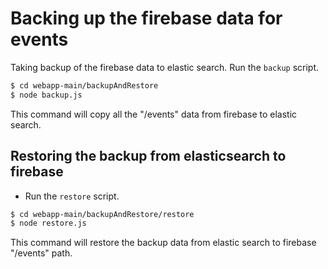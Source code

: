 # Backing up the firebase data for events

Taking backup of the firebase data to elastic search. Run the `backup` script.

```sh
$ cd webapp-main/backupAndRestore
$ node backup.js
```

This command will copy all the "/events" data from firebase to elastic search.

## Restoring the backup from elasticsearch to firebase

- Run the `restore` script.

```sh
$ cd webapp-main/backupAndRestore/restore
$ node restore.js
```
This command will restore the backup data from elastic search to firebase "/events" path.

